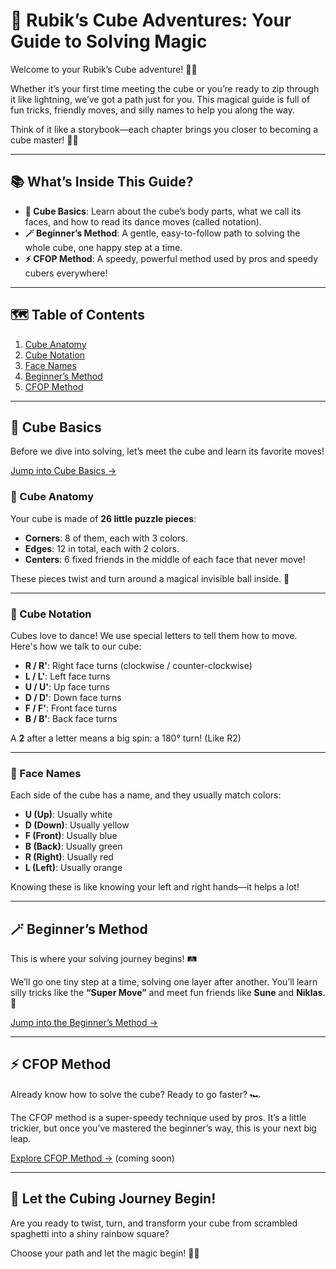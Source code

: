 # 🧩 Rubik’s Cube Adventures: Your Guide to Solving Magic

Welcome to your Rubik’s Cube adventure! 🌈✨

Whether it’s your first time meeting the cube or you’re ready to zip through it like lightning, we’ve got a path just for you. This magical guide is full of fun tricks, friendly moves, and silly names to help you along the way.

Think of it like a storybook—each chapter brings you closer to becoming a cube master! 🧙‍♂️

---

## 📚 What’s Inside This Guide?

- **🧠 Cube Basics**: Learn about the cube’s body parts, what we call its faces, and how to read its dance moves (called notation).
- **🪄 Beginner’s Method**: A gentle, easy-to-follow path to solving the whole cube, one happy step at a time.
- **⚡ CFOP Method**: A speedy, powerful method used by pros and speedy cubers everywhere!

---

## 🗺️ Table of Contents

1. [Cube Anatomy](#cube-anatomy)
2. [Cube Notation](#cube-notation)
3. [Face Names](#face-names)
4. [Beginner’s Method](#beginners-method)
5. [CFOP Method](#cfop-method)

---

## 🧠 Cube Basics

Before we dive into solving, let’s meet the cube and learn its favorite moves!

[Jump into Cube Basics →](./cube-basics/index.md)
<a id="cube-anatomyy"></a>
### 🦴 Cube Anatomy

Your cube is made of **26 little puzzle pieces**:
- **Corners**: 8 of them, each with 3 colors.
- **Edges**: 12 in total, each with 2 colors.
- **Centers**: 6 fixed friends in the middle of each face that never move!

These pieces twist and turn around a magical invisible ball inside. 🎱

---
<a id="cube-notation"></a>
### 💃 Cube Notation

Cubes love to dance! We use special letters to tell them how to move. Here's how we talk to our cube:

- **R / R'**: Right face turns (clockwise / counter-clockwise)
- **L / L'**: Left face turns
- **U / U'**: Up face turns
- **D / D'**: Down face turns
- **F / F'**: Front face turns
- **B / B'**: Back face turns

A **2** after a letter means a big spin: a 180° turn! (Like R2)

---
<a id="face-names"></a>
### 🧭 Face Names

Each side of the cube has a name, and they usually match colors:

- **U (Up)**: Usually white
- **D (Down)**: Usually yellow
- **F (Front)**: Usually blue
- **B (Back)**: Usually green
- **R (Right)**: Usually red
- **L (Left)**: Usually orange

Knowing these is like knowing your left and right hands—it helps a lot!

---
<a id="beginners-method"></a>
## 🪄 Beginner’s Method

This is where your solving journey begins! 🛤️

We’ll go one tiny step at a time, solving one layer after another. You’ll learn silly tricks like the **“Super Move”** and meet fun friends like **Sune** and **Niklas**. 🌟

[Jump into the Beginner’s Method →](./beginners-method/index.md)

---
<a id="cfop-method"></a>
## ⚡ CFOP Method

Already know how to solve the cube? Ready to go faster? 🏎️

The CFOP method is a super-speedy technique used by pros. It’s a little trickier, but once you’ve mastered the beginner’s way, this is your next big leap.

[Explore CFOP Method →](#cfop-method) (coming soon)

---

## 🏁 Let the Cubing Journey Begin!

Are you ready to twist, turn, and transform your cube from scrambled spaghetti into a shiny rainbow square?

Choose your path and let the magic begin! 🎩✨
